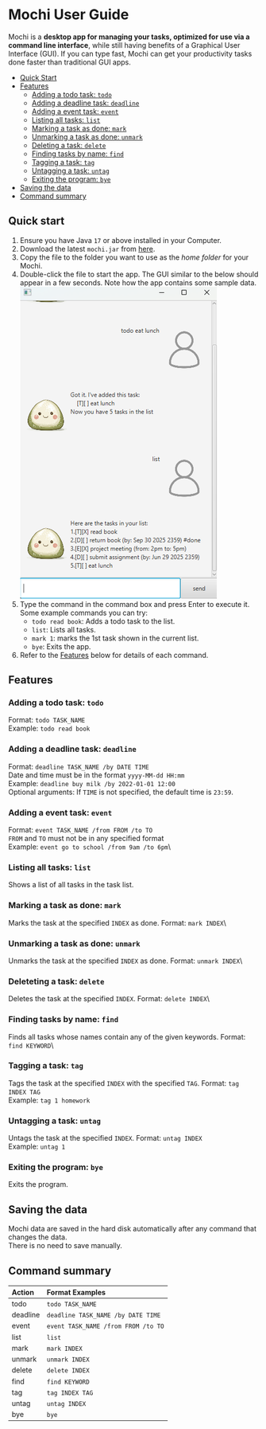 # Mochi User Guide

Mochi is a **desktop app for managing your tasks, optimized for use via a command line interface**, while still having 
benefits of a Graphical User Interface (GUI). If you can type fast, Mochi can get your productivity tasks done faster 
than traditional GUI apps.
* [Quick Start](#quick-start)
* [Features](#features)
    * [Adding a todo task: `todo`](#adding-a-todo-task-todo)
    * [Adding a deadline task: `deadline`](#adding-a-deadline-task-deadline)
    * [Adding a event task: `event`](#adding-a-event-task-event)
    * [Listing all tasks: `list`](#listing-all-tasks-list)
    * [Marking a task as done: `mark`](#marking-a-task-as-done-mark)
    * [Unmarking a task as done: `unmark`](#unmarking-a-task-as-done-unmark)
    * [Deleting a task: `delete`](#deleting-a-task-delete)
    * [Finding tasks by name: `find`](#finding-tasks-by-name-find)
    * [Tagging a task: `tag`](#tagging-a-task-tag)
    * [Untagging a task: `untag`](#untagging-a-task-untag)
    * [Exiting the program: `bye`](#exiting-the-program-bye)
* [Saving the data](#saving-the-data)
* [Command summary](#command-summary)

## Quick start
1. Ensure you have Java `17` or above installed in your Computer.
2. Download the latest `mochi.jar` from [here](https://github.com/AY2122S2-CS2103T-T11-3/tp/releases).
3. Copy the file to the folder you want to use as the _home folder_ for your Mochi.
4. Double-click the file to start the app. The GUI similar to the below should appear in a few seconds. Note how the app contains some sample data.<br>
   ![Ui](Ui.png)
5. Type the command in the command box and press Enter to execute it.\
   Some example commands you can try:<br>
    - `todo read book`: Adds a todo task to the list.
    - `list`: Lists all tasks.
    - `mark 1`: marks the 1st task shown in the current list.
    - `bye`: Exits the app.
6. Refer to the [Features](#features) below for details of each command.
    

## Features

### Adding a todo task: `todo`
Format: `todo TASK_NAME`\
Example: `todo read book`

### Adding a deadline task: `deadline`
Format: `deadline TASK_NAME /by DATE TIME`\
Date and time must be in the format `yyyy-MM-dd HH:mm`\
Example: `deadline buy milk /by 2022-01-01 12:00`\
Optional arguments: If `TIME` is not specified, the default time is `23:59`.

### Adding a event task: `event`
Format: `event TASK_NAME /from FROM /to TO`\
`FROM` and `TO` must not be in any specified format\
Example: `event go to school /from 9am /to 6pm`\

### Listing all tasks: `list`
Shows a list of all tasks in the task list.

### Marking a task as done: `mark`
Marks the task at the specified `INDEX` as done.
Format: `mark INDEX`\

### Unmarking a task as done: `unmark`
Unmarks the task at the specified `INDEX` as done.
Format: `unmark INDEX`\

### Deleteting a task: `delete`
Deletes the task at the specified `INDEX`.
Format: `delete INDEX`\

### Finding tasks by name: `find`
Finds all tasks whose names contain any of the given keywords.
Format: `find KEYWORD`\

### Tagging a task: `tag`
Tags the task at the specified `INDEX` with the specified `TAG`.
Format: `tag INDEX TAG`\
Example: `tag 1 homework`

### Untagging a task: `untag`
Untags the task at the specified `INDEX`.
Format: `untag INDEX`\
Example: `untag 1`

### Exiting the program: `bye`
Exits the program.

## Saving the data
Mochi data are saved in the hard disk automatically after any command that changes the data.\
There is no need to save manually.

## Command summary
| Action   | Format Examples                     |
|:---------|:------------------------------------|
| todo     | `todo TASK_NAME`                    |
| deadline | `deadline TASK_NAME /by DATE TIME`  |
| event    | `event TASK_NAME /from FROM /to TO` | 
| list     | `list`                              | 
| mark     | `mark INDEX`                        | 
| unmark   | `unmark INDEX`                      | 
| delete   | `delete INDEX`                      | 
| find     | `find KEYWORD`                      | 
| tag      | `tag INDEX TAG`                     | 
| untag    | `untag INDEX`                       |
| bye      | `bye`                               |